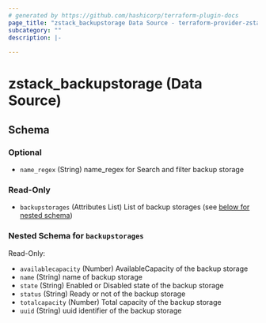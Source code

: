 ```yaml
---
# generated by https://github.com/hashicorp/terraform-plugin-docs
page_title: "zstack_backupstorage Data Source - terraform-provider-zstack"
subcategory: ""
description: |-
  
---
```


# zstack_backupstorage (Data Source)





<!-- schema generated by tfplugindocs -->
## Schema

### Optional

- `name_regex` (String) name_regex for Search and filter backup storage

### Read-Only

- `backupstorages` (Attributes List) List of backup storages (see [below for nested schema](#nestedatt--backupstorages))

<a id="nestedatt--backupstorages"></a>
### Nested Schema for `backupstorages`

Read-Only:

- `availablecapacity` (Number) AvailableCapacity of the backup storage
- `name` (String) name of backup storage
- `state` (String) Enabled or Disabled state of the backup storage
- `status` (String) Ready or not of the  backup storage
- `totalcapacity` (Number) Total capacity of the backup storage
- `uuid` (String) uuid identifier of the backup storage
